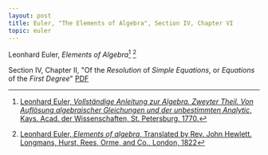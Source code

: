 ```yaml
---
layout: post
title: Euler, "The Elements of Algebra", Section IV, Chapter VI
topic: euler
---
```


Leonhard Euler, *Elements of Algebra*[^1] [^2]

[^1]: [Leonhard Euler, *Vollständige Anleitung zur Algebra. Zweyter Theil. Von Auflösung algebraischer Gleichungen und der unbestimmten Analytic*, Kays. Acad. der Wissenschaften, St. Petersburg, 1770.](http://www.nbn-resolving.org/urn/resolver.pl?urn=urn:nbn:de:kobv:b4-200905197591)

[^2]: [Leonhard Euler, *Elements of algebra*, Translated by Rev. John Hewlett. Longmans, Hurst, Rees, Orme, and Co., London, 1822](https://archive.org/details/elementsofalgebr00euleuoft/)

Section IV, Chapter II, "Of the *Resolution* of *Simple Equations*, or *Equations* of the *First Degree*" [PDF](/assets/euler/chapVI.pdf)